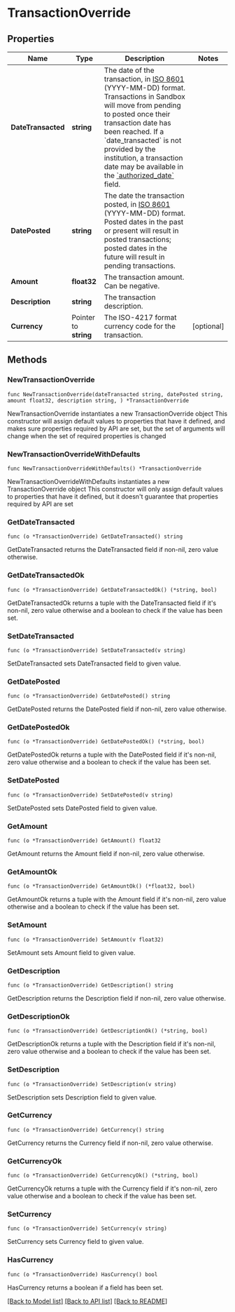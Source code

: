 # TransactionOverride

## Properties

Name | Type | Description | Notes
------------ | ------------- | ------------- | -------------
**DateTransacted** | **string** | The date of the transaction, in [ISO 8601](https://wikipedia.org/wiki/ISO_8601) (YYYY-MM-DD) format. Transactions in Sandbox will move from pending to posted once their transaction date has been reached. If a &#x60;date_transacted&#x60; is not provided by the institution, a transaction date may be available in the [&#x60;authorized_date&#x60;](https://plaid.com/docs/api/products/#transactions-get-response-transactions-authorized-date) field. | 
**DatePosted** | **string** | The date the transaction posted, in [ISO 8601](https://wikipedia.org/wiki/ISO_8601) (YYYY-MM-DD) format. Posted dates in the past or present will result in posted transactions; posted dates in the future will result in pending transactions. | 
**Amount** | **float32** | The transaction amount. Can be negative. | 
**Description** | **string** | The transaction description. | 
**Currency** | Pointer to **string** | The ISO-4217 format currency code for the transaction. | [optional] 

## Methods

### NewTransactionOverride

`func NewTransactionOverride(dateTransacted string, datePosted string, amount float32, description string, ) *TransactionOverride`

NewTransactionOverride instantiates a new TransactionOverride object
This constructor will assign default values to properties that have it defined,
and makes sure properties required by API are set, but the set of arguments
will change when the set of required properties is changed

### NewTransactionOverrideWithDefaults

`func NewTransactionOverrideWithDefaults() *TransactionOverride`

NewTransactionOverrideWithDefaults instantiates a new TransactionOverride object
This constructor will only assign default values to properties that have it defined,
but it doesn't guarantee that properties required by API are set

### GetDateTransacted

`func (o *TransactionOverride) GetDateTransacted() string`

GetDateTransacted returns the DateTransacted field if non-nil, zero value otherwise.

### GetDateTransactedOk

`func (o *TransactionOverride) GetDateTransactedOk() (*string, bool)`

GetDateTransactedOk returns a tuple with the DateTransacted field if it's non-nil, zero value otherwise
and a boolean to check if the value has been set.

### SetDateTransacted

`func (o *TransactionOverride) SetDateTransacted(v string)`

SetDateTransacted sets DateTransacted field to given value.


### GetDatePosted

`func (o *TransactionOverride) GetDatePosted() string`

GetDatePosted returns the DatePosted field if non-nil, zero value otherwise.

### GetDatePostedOk

`func (o *TransactionOverride) GetDatePostedOk() (*string, bool)`

GetDatePostedOk returns a tuple with the DatePosted field if it's non-nil, zero value otherwise
and a boolean to check if the value has been set.

### SetDatePosted

`func (o *TransactionOverride) SetDatePosted(v string)`

SetDatePosted sets DatePosted field to given value.


### GetAmount

`func (o *TransactionOverride) GetAmount() float32`

GetAmount returns the Amount field if non-nil, zero value otherwise.

### GetAmountOk

`func (o *TransactionOverride) GetAmountOk() (*float32, bool)`

GetAmountOk returns a tuple with the Amount field if it's non-nil, zero value otherwise
and a boolean to check if the value has been set.

### SetAmount

`func (o *TransactionOverride) SetAmount(v float32)`

SetAmount sets Amount field to given value.


### GetDescription

`func (o *TransactionOverride) GetDescription() string`

GetDescription returns the Description field if non-nil, zero value otherwise.

### GetDescriptionOk

`func (o *TransactionOverride) GetDescriptionOk() (*string, bool)`

GetDescriptionOk returns a tuple with the Description field if it's non-nil, zero value otherwise
and a boolean to check if the value has been set.

### SetDescription

`func (o *TransactionOverride) SetDescription(v string)`

SetDescription sets Description field to given value.


### GetCurrency

`func (o *TransactionOverride) GetCurrency() string`

GetCurrency returns the Currency field if non-nil, zero value otherwise.

### GetCurrencyOk

`func (o *TransactionOverride) GetCurrencyOk() (*string, bool)`

GetCurrencyOk returns a tuple with the Currency field if it's non-nil, zero value otherwise
and a boolean to check if the value has been set.

### SetCurrency

`func (o *TransactionOverride) SetCurrency(v string)`

SetCurrency sets Currency field to given value.

### HasCurrency

`func (o *TransactionOverride) HasCurrency() bool`

HasCurrency returns a boolean if a field has been set.


[[Back to Model list]](../README.md#documentation-for-models) [[Back to API list]](../README.md#documentation-for-api-endpoints) [[Back to README]](../README.md)


